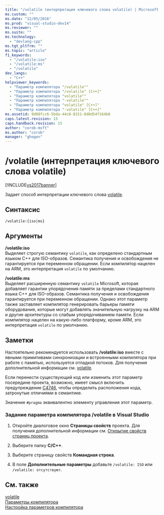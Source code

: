 ```yaml
---
title: "/volatile (интерпретация ключевого слова volatile) | Microsoft Docs"
ms.custom: ""
ms.date: "12/05/2016"
ms.prod: "visual-studio-dev14"
ms.reviewer: ""
ms.suite: ""
ms.technology: 
  - "devlang-cpp"
ms.tgt_pltfrm: ""
ms.topic: "article"
f1_keywords: 
  - "/volatile:iso"
  - "/volatile:ms"
  - "/volatile"
dev_langs: 
  - "C++"
helpviewer_keywords: 
  - "Параметр компилятора "/volatile""
  - "Параметр компилятора "/volatile" [C++]"
  - "Параметр компилятора "volatile""
  - "Параметр компилятора "-volatile""
  - "Параметр компилятора "volatile" [C++]"
  - "Параметр компилятора "-volatile" [C++]"
ms.assetid: 9d08fcc6-5bda-44c8-8151-8d8d54f164b8
caps.latest.revision: 15
caps.handback.revision: 15
author: "corob-msft"
ms.author: "corob"
manager: "ghogen"
---
```

# /volatile (интерпретация ключевого слова volatile)
[!INCLUDE[vs2017banner](../../assembler/inline/includes/vs2017banner.md)]

Задает способ интерпретации ключевого слова [volatile](../../cpp/volatile-cpp.md).  
  
## Синтаксис  
  
```  
/volatile:{iso|ms}  
```  
  
## Аргументы  
 **\/volatile:iso**  
 Выделяет строгую семантику `volatile`, как определено стандартным языком С\+\+ для ISO\-образов.  Семантика получения и освобождения не гарантируется при переменном обращении.  Если компилятор нацелен на ARM, это интерпретация `volatile` по умолчанию.  
  
 **\/volatile:ms**  
 Выделяет расширенную семантику `volatile` Microsoft, которая добавляет гарантии упорядочения памяти за пределами стандартного языка С\+\+ для ISO\-образов.  Семантика получения и освобождения гарантируется при переменном обращении.  Однако этот параметр также заставляет компилятор генерировать барьеры памяти оборудования, которые могут добавлять значительную нагрузку на ARM и другие архитектуры со слабым упорядочиванием памяти.  Если компилятор нацелен на какую\-либо платформу, кроме ARM, это интерпретация `volatile` по умолчанию.  
  
## Заметки  
 Настоятельно рекомендуется использовать **\/volatile:iso** вместе с явными примитивами синхронизации и встроенными компилятора при работе с памятью, используется отладкой потоков.  Для получения дополнительной информации см. [volatile](../../cpp/volatile-cpp.md).  
  
 Если перенести существующий код или изменить этот параметр посередине проекта, возможно, имеет смысл включить предупреждение [C4746](../../error-messages/compiler-warnings/compiler-warning-c4746.md), чтобы определить расположения кода, затронутые отличиями в семантике.  
  
 Значение `#pragma` эквивалентно элементу управления этот параметр.  
  
### Задание параметра компилятора \/volatile в Visual Studio  
  
1.  Откройте диалоговое окно **Страницы свойств** проекта.  Для получения дополнительной информации см. [Открытие свойств страниц проекта](../../misc/how-to-open-project-property-pages.md).  
  
2.  Выберите папку **C\/C\+\+**.  
  
3.  Выберите страницу свойств **Командная строка**.  
  
4.  В поле **Дополнительные параметры** добавьте `/volatile: ISO` или `/volatile: отсутствуют`.  
  
## См. также  
 [volatile](../../cpp/volatile-cpp.md)   
 [Параметры компилятора](../../build/reference/compiler-options.md)   
 [Настройка параметров компилятора](../Topic/Setting%20Compiler%20Options.md)